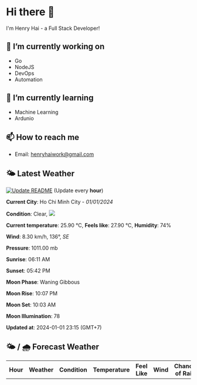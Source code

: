 # Hi there 👋

I'm Henry Hai - a Full Stack Developer!

## 🔭 I’m currently working on

- Go
- NodeJS
- DevOps
- Automation

## 🌱 I’m currently learning

- Machine Learning
- Ardunio

## 📫 How to reach me

- Email: <henryhaiwork@gmail.com>

## 🌤️ Latest Weather
[![Update README](https://github.com/henry0hai/henry0hai/actions/workflows/udpateReadme.yml/badge.svg)](https://github.com/henry0hai/henry0hai/actions/workflows/udpateReadme.yml)
(Update every **hour**)
<!-- CURRENT_WEATHER:START -->
**Current City**: Ho Chi Minh City - *01/01/2024*

**Condition**: Clear, <img src="https://cdn.weatherapi.com/weather/64x64/night/113.png"/>

**Current temperature**: 25.90 °C, **Feels like**: 27.90 °C, **Humidity**: 74%

**Wind**: 8.30 km/h, 136°, *SE*

**Pressure**: 1011.00 mb

**Sunrise**: 06:11 AM

**Sunset**: 05:42 PM

**Moon Phase**: Waning Gibbous

**Moon Rise**: 10:07 PM

**Moon Set**: 10:03 AM

**Moon Illumination**: 78

**Updated at**: 2024-01-01 23:15 (GMT+7)<!-- CURRENT_WEATHER:END -->

## 🌤️ / 🌧️ Forecast Weather
<!-- FORECAST_WEATHER:START -->
<table>
		<tr>
			<th>Hour</th>
			<th>Weather</th>
			<th>Condition</th>
			<th>Temperature</th>
			<th>Feel Like</th>
			<th>Wind</th>
			<th>Chance of Rain</th>
		</tr>
</table>
<!-- FORECAST_WEATHER:END -->
